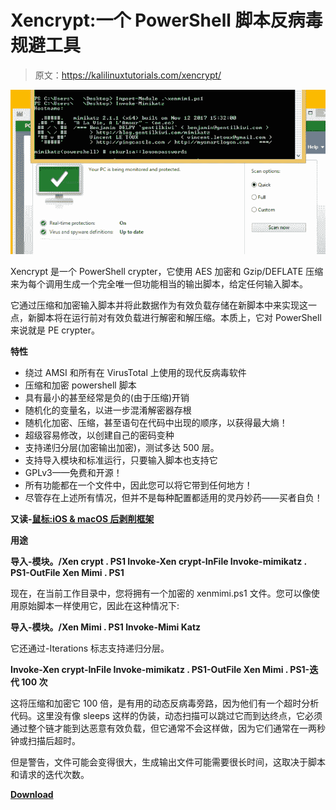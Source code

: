 # Xencrypt:一个 PowerShell 脚本反病毒规避工具

> 原文：<https://kalilinuxtutorials.com/xencrypt/>

[![Xencrypt : A PowerShell Script Anti-Virus Evasion Tool](img/ca4922977a1be62624740c4d40007a2d.png "Xencrypt : A PowerShell Script Anti-Virus Evasion Tool")](https://1.bp.blogspot.com/-Gisp6BtRx9E/XlzlLTMwYQI/AAAAAAAAFPQ/_6XT4FQS0XA9lUYyS9RjMZGg5_8f-87kQCLcBGAsYHQ/s1600/Xencrypt%25281%2529.png)

Xencrypt 是一个 PowerShell crypter，它使用 AES 加密和 Gzip/DEFLATE 压缩来为每个调用生成一个完全唯一但功能相当的输出脚本，给定任何输入脚本。

它通过压缩和加密输入脚本并将此数据作为有效负载存储在新脚本中来实现这一点，新脚本将在运行前对有效负载进行解密和解压缩。本质上，它对 PowerShell 来说就是 PE crypter。

**特性**

*   绕过 AMSI 和所有在 VirusTotal 上使用的现代反病毒软件
*   压缩和加密 powershell 脚本
*   具有最小的甚至经常是负的(由于压缩)开销
*   随机化的变量名，以进一步混淆解密器存根
*   随机化加密、压缩，甚至语句在代码中出现的顺序，以获得最大熵！
*   超级容易修改，以创建自己的密码变种
*   支持递归分层(加密输出加密)，测试多达 500 层。
*   支持导入模块和标准运行，只要输入脚本也支持它
*   GPLv3——免费和开源！
*   所有功能都在一个文件中，因此您可以将它带到任何地方！
*   尽管存在上述所有情况，但并不是每种配置都适用的灵丹妙药——买者自负！

**又读-[鼠标:iOS & macOS 后剥削框架](https://kalilinuxtutorials.com/mouse/)**

**用途**

**导入-模块。/Xen crypt . PS1
Invoke-Xen crypt-InFile Invoke-mimikatz . PS1-OutFile Xen Mimi . PS1**

现在，在当前工作目录中，您将拥有一个加密的 xenmimi.ps1 文件。您可以像使用原始脚本一样使用它，因此在这种情况下:

**导入-模块。/Xen Mimi . PS1
Invoke-Mimi Katz**

它还通过-Iterations 标志支持递归分层。

**Invoke-Xen crypt-InFile Invoke-mimikatz . PS1-OutFile Xen Mimi . PS1-迭代 100 次**

这将压缩和加密它 100 倍，是有用的动态反病毒旁路，因为他们有一个超时分析代码。这里没有像 sleeps 这样的伪装，动态扫描可以跳过它而到达终点，它必须通过整个链才能到达恶意有效负载，但它通常不会这样做，因为它们通常在一两秒钟或扫描后超时。

但是警告，文件可能会变得很大，生成输出文件可能需要很长时间，这取决于脚本和请求的迭代次数。

[**Download**](https://github.com/the-xentropy/xencrypt)